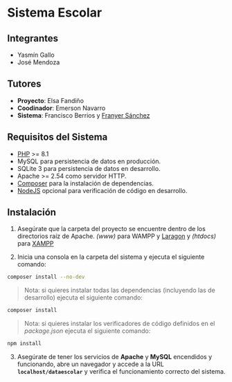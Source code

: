 # Sistema Escolar

## Integrantes

- Yasmín Gallo
- José Mendoza

## Tutores

- **Proyecto**: Elsa Fandiño
- **Coodinador**: Emerson Navarro
- **Sistema**: Francisco Berrios y <a href="https://github.com/fadrian06" target="_blank">
	Franyer Sánchez
</a>

## Requisitos del Sistema

- <a href="https://php.net" target="_blank">PHP</a> >= 8.1
- MySQL para persistencia de datos en producción.
- SQLite 3 para persistencia de datos en desarrollo.
- Apache >= 2.54 como servidor HTTP.
- <a href="https://getcomposer.org/download/" target="_blank">Composer</a>
para la instalación de dependencias.
- <a href="https://nodejs.org" target="_blank">NodeJS</a>
opcional para verificación de código en desarrollo.

## Instalación

1. Asegúrate que la carpeta del proyecto se encuentre dentro de los directorios raíz de Apache.
_(www)_ para WAMPP y <a href="https://laragon.org/download" target="_blank">Laragon</a> y
_(htdocs)_ para <a href="https://www.apachefriends.org/es/download.html" target="_blank">XAMPP</a>

2. Inicia una consola en la carpeta del sistema y ejecuta el siguiente comando:

```bash
composer install --no-dev
```

> Nota: si quieres instalar todas las dependencias (incluyendo las de desarrollo) ejecuta el siguiente
comando:
```bash
composer install
```

> Nota: si quieres instalar los verificadores de código definidos en el _package.json_ ejecuta el
siguiente comando:
```bash
npm install
```

3. Asegúrate de tener los servicios de **Apache** y **MySQL** encendidos y funcionando,
abre un navegador y accede a la URL **`localhost/dataescolar`** y verifica el funcionamiento
correcto del sistema.
